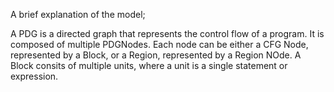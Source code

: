 A brief explanation of the model;

A PDG is a directed graph that represents the control flow of a program.
It is composed of multiple PDGNodes. Each node can be either a CFG Node, represented by a Block, or a Region, represented by a Region NOde.
A Block consits of multiple units, where a unit is a single statement or expression.